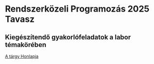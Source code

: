 # Rendszerközeli Programozás 2025 Tavasz 
## Kiegészítendő gyakorlófeladatok a labor témakörében

[A tárgy Honlapja](https://irh.inf.unideb.hu/~vargai/sysprog_hu.html)
